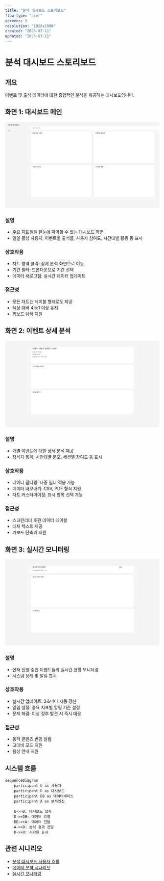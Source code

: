 ```yaml
---
title: "분석 대시보드 스토리보드"
flow-type: "user"
screens: 3
resolution: "1920x1080"
created: "2025-07-11"
updated: "2025-07-11"
---
```


# 분석 대시보드 스토리보드

## 개요
이벤트 및 출석 데이터에 대한 종합적인 분석을 제공하는 대시보드입니다.

## 화면 1: 대시보드 메인
![대시보드 메인 화면](./images/analytics-dashboard/dashboard-main.svg)

### 설명
- 주요 지표들을 한눈에 파악할 수 있는 대시보드 화면
- 일일 활성 사용자, 이벤트별 출석률, 사용자 참여도, 시간대별 활동 등 표시

### 상호작용
- 차트 영역 클릭: 상세 분석 화면으로 이동
- 기간 필터: 드롭다운으로 기간 선택
- 데이터 새로고침: 실시간 데이터 업데이트

### 접근성
- 모든 차트는 테이블 형태로도 제공
- 색상 대비 4.5:1 이상 유지
- 키보드 탐색 지원

## 화면 2: 이벤트 상세 분석
![이벤트 분석 화면](./images/analytics-dashboard/event-analysis.svg)

### 설명
- 개별 이벤트에 대한 상세 분석 제공
- 참석자 통계, 시간대별 분포, 세션별 참여도 등 표시

### 상호작용
- 데이터 필터링: 다중 필터 적용 가능
- 데이터 내보내기: CSV, PDF 형식 지원
- 차트 커스터마이징: 표시 항목 선택 가능

### 접근성
- 스크린리더 호환 데이터 테이블
- 대체 텍스트 제공
- 키보드 단축키 지원

## 화면 3: 실시간 모니터링
![실시간 모니터링 화면](./images/analytics-dashboard/realtime-monitoring.svg)

### 설명
- 현재 진행 중인 이벤트들의 실시간 현황 모니터링
- 시스템 상태 및 알림 표시

### 상호작용
- 실시간 업데이트: 3초마다 자동 갱신
- 알림 설정: 중요 지표별 알림 기준 설정
- 문제 해결: 이상 징후 발견 시 즉시 대응

### 접근성
- 동적 콘텐츠 변경 알림
- 고대비 모드 지원
- 음성 안내 지원

## 시스템 흐름
```mermaid
sequenceDiagram
    participant U as 사용자
    participant D as 대시보드
    participant DB as 데이터베이스
    participant A as 분석엔진

    U->>D: 대시보드 접속
    D->>DB: 데이터 요청
    DB->>A: 데이터 전달
    A->>D: 분석 결과 전달
    D->>U: 시각화 표시
```

## 관련 시나리오
- [분석 대시보드 사용자 흐름](../../../../scenarios/extensions/analytics-dashboard/user-scenarios/dashboard-usage.md)
- [데이터 분석 시나리오](../../../../scenarios/extensions/analytics-dashboard/system-scenarios/data-analysis.md)
- [실시간 모니터링](../../../../scenarios/extensions/analytics-dashboard/system-scenarios/realtime-monitoring.md)

